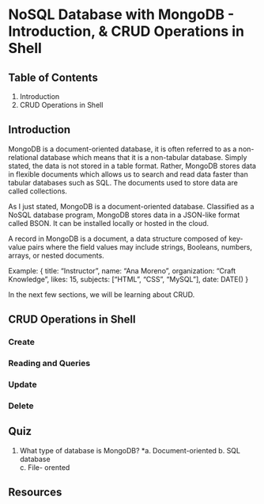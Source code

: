 # NoSQL Database with MongoDB - Introduction, & CRUD Operations in Shell

## Table of Contents
1. Introduction
2. CRUD Operations in Shell

## Introduction


MongoDB is a document-oriented database, it is often referred to as a non-relational database which means that it is a non-tabular database. Simply stated, the data is not stored in a table format. Rather, MongoDB stores data in flexible documents which allows us to search and read data faster than tabular databases such as SQL. The documents used to store data are called collections.


As I just stated, MongoDB is a document-oriented database. Classified as a NoSQL database program, MongoDB stores data in a JSON-like format called BSON. It can be installed locally or hosted in the cloud.

A record in MongoDB is a document, a data structure composed of key-value pairs where the field values may include strings, Booleans, numbers, arrays, or nested documents.

Example:
{
title: “Instructor”,
name: “Ana Moreno”,
organization: “Craft Knowledge”,
likes: 15,
subjects: [“HTML”, “CSS”, “MySQL”],
date: DATE()
}

In the next few sections, we will be learning about CRUD.

## CRUD Operations in Shell

### Create




### Reading and Queries


### Update


### Delete


## Quiz
1. What type of database is MongoDB? 
    *a. Document-oriented 
    b. SQL database     
    c. File- orented 

## Resources



